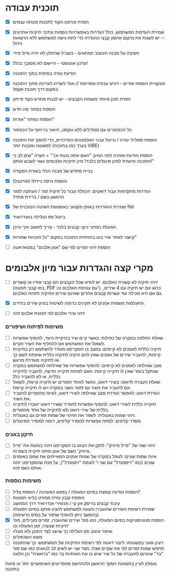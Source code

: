 # תוכנית עבודה
- [x] המרת פורמט הקוד לתכנות מונחה עצמים
- [x] שמירת העדפות המשתמש, כולל הגדרות באפשרויות נוספות ונתיבי תיקיות אחרונים -- יש לשנות את מיקום אחסון קבצי ההגדרה כדי לתת גישה למשתמש ללא הרשאות ניהול
- [x] חשיבה על מבנה העיצוב המתאים - בשביל שהחלון לא יהיה גדול מידי
- [x] עדכון אוטומטי - היישום לא מסובך בכלל!
- [x] הודעת עזרה בסיסית בתוך התוכנה
- [x] פונקציית הוספת זמרים - דורש עבודה מסויימת // אולי לשדרג לעריכה מתוך התוכנה במקום דרך תוכנת אקסל
- [x] הסרת תוכן מיותר משמות הקבצים - יש לבנות מחדש כקוד פייתון
- [x] הוספת כפתור מה חדש
- [x] הוספת כפתור "אודות"
- [x] כל הכפתורים עם סמלילים ללא טקסט, תיאור בריחוף על הכפתור
- [x] הוספת סמלילי עזרה / טייטל עבור האלמנטים המרכזיים, כדי להפוך את התוכנה לפשוטה ומובנת יותר (בערך כמו בתוכנה VIBE)
- [x] הוספת הודעת אזהרה לפני המיון: "האם אתה בטוח וכו'" + הערה "שים לב כי התוכנה מיועדת למיון סינגלים בלבד! מיון תיקיות אלבומים עשוי לשבש אותם!"
- [x] בנייה מחדש של מבנה הכלי בשורת הפקודה
- [x] הוספת גרסה ניידת! (פורטבל)
- [x] הגדרות מתקדמות עבור דואטים: הכפלה עבור כל תיקית זמר / העתקה לזמר הראשון בשם / ברירת מחדל
- [x] שמירת ההגדרות באופן מקצועי באמצעות השיטה המובנית של flet
- [x] ביטול פס הגלילה באנדרואיד
- [x] הפעלת כפתור ניקוי קבצים בלבד - צריך לחשוב איך והיכן
- [x] קישור לאתר שיר בוט בתחתית התוכנה במקום "כל הזכויות שמורות"
- [ ] הוספת זיהוי זמרים לפי שם "אמן אלבום" במטאדאטה


# מקרי קצה והגדרות עבור מיון אלבומים
- [ ] זיהוי תיקיה לא קשורה כאלבום. יש לוודא שכל הקבצים הם קבצי אודיו או קשורים (כמו קבצי תמונה, PDF עם עטיפת האלבום וכו'). כרגע אם יש תיקיה עם 4 שירים, גם אם היא מכילה עוד עשרות קבצים אחרים שאינם שירים התיקיה תזוהה כאלבום.
- [x] התעלמות משמות אמנים לא תקינים בדומה לשיטות במיון שירים בודדים.
- [ ] זיהוי שירי אלבום לפי תמונת אלבום זהה


### משימות לפיתוח ושיפורים

- [ ] שאלת החלפה במקרה של כפילות: כאשר קיים שיר בתיקיית היעד, להוסיף אפשרות לשאול את המשתמש אם להחליף את השיר הקיים.
- [ ] תיקיה כללית לאמנים לא קיימים: במצב בו הסקריפט מוגדר להשתמש רק בתיקיות קיימות, להעביר שירים של אמנים שאין להם תיקיה לתיקיה כללית שיפתח לשם כך או לתיקיה מוגדרת מראש.
- [ ] מצב שאילתה לאמנים לא קיימים: להוסיף אפשרות של שאילתה למשתמש במקרה שנתקל בזמר שאין לו תיקייה קיימת: האם לפתוח תיקייה חדשה, להעביר לתיקייה כללית, או לא להעביר כלל.
- [ ] שאלת העברה לדואט: בשירי דואט, כאשר לאחד הזמרים יש תיקייה קיימת, לשאול אם להעביר את השיר גם לזמר השני במקרה ויש לו תיקייה קיימת.
- [ ] הגדרת דואט: לאפשר הגדרת מצב שאילתה לשירי דואט, לאיזה מהזמרים להעביר את השיר.
- [ ] תיקייה כללית לשירי דואט: להוסיף אפשרות להגדיר ששירי דואט יועברו לתיקייה כללית של שירי דואט ולא לתיקייה של אחד מהזמרים.
- [ ] זיהוי שמות באנגלית: לשפר את הזיהוי של שמות זמרים גם באנגלית.
- [ ] מסדר קליפים: לפתח אפשרות למסדר קליפים, דומה למסדר הסינגלים.

### תיקון באגים

- [ ] זיהוי שגוי של "מייל מיוזיק": לתקן את הבאג בו הסקריפט זיהה בטעות את 'מייל מיוזיק' כשם של אמן ופתח תיקייה בשם זה.
- [ ] איות שמות שונים: לטפל במקרה של שמות אמנים המאייתים את שמם באופנים שונים (כמו "וייסמנדל" עם שני ו' לעומת "ויסמנדל"), על מנת שהסקריפט יזהה אותם כשם זהה.

### משימות נוספות

- [ ] הוספת הודעה קופצת בסיום הפעולה / במגש המערכת / הוספת צליל?
- [ ] הוספת קובץ עזרה מפורט בליווי תמונות
- [ ] עיבוד קבצים בדיסק און קי / מכשירי אנדרואיד דרך המחשב
- [ ] שמירת רשימת השירים שהועברו והצעה למשתמש להציג אותם בסיום הפעולה (בהמשך ניתן להוסיף שחזור על בסיס הרשימה)
- [x] הוספת סטטיסטיקות בסיום הפעולה, כמו מס' שירים שהועברו, זמרים מובילים, מס' תיקיות שנוצרו, זמן הפעולה וכו'
- [ ] שיפור עיצוב פס הגלילה כך שיוצג לצד התוכן ולא מעליו
- [ ] מוצא השכפולים
- [ ] רעיון גאוני בפשטותו: ליצור דאטה לפי רשימת התיקיות של המשתמש. כך שהתוכנה תחפש שמות זמרים לפי מה שקיים אצלו.
מצד שני יש לשים לב לבאגים כמו שם זמר "בר" שיגרום להעברה של כל שיר שיש בו את האותיות בר כמו "בראשית" וכן הלאה

מומלץ לעיין בתוצאות הסקר הראשון ולהתרשם מהפריטים השימושיים יותר או פחות בתוכנה